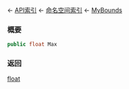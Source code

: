 ← [API索引](Api-Index) ← [命名空间索引](Namespace-Index) ← [MyBounds](VRageMath.MyBounds)

### 概要

```csharp
public float Max
```

### 返回

[float](https://docs.microsoft.com/en-us/dotnet/api/System.Single?view=netframework-4.6)

